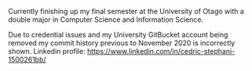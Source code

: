 Currently finishing up my final semester at the University of Otago with a double major in Computer Science and Information Science.

Due to credential issues and my University GitBucket account being removed my commit history previous to November 2020 is incorrectly shown.
Linkedin profile: https://www.linkedin.com/in/cedric-stephani-1500261bb/


